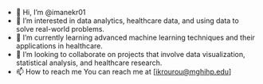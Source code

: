 - 👋 Hi, I’m @imanekr01
- 👀 I’m interested in data analytics, healthcare data, and using data to solve real-world problems.
- 🌱 I’m currently learning advanced machine learning techniques and their applications in healthcare.
- 💞️ I’m looking to collaborate on projects that involve data visualization, statistical analysis, and healthcare research.
- 📫 How to reach me You can reach me at [ikrourou@mghihp.edu]


<!---
imanekr01/imanekr01 is a ✨ special ✨ repository because its `README.md` (this file) appears on your GitHub profile.
You can click the Preview link to take a look at your changes.
--->

